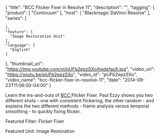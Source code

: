 {
  "title": "BCC Flicker Fixer in Resolve 11",
  "description": "",
  "tagging": {
    "product": [
      "Continuum"
    ],
    "host": [
      "Blackmagic DaVinci Resolve"
    ],
    "series": [

    ],
    "feature": [
      "Image Restoration Unit"
    ],
    "language": [
      "English"
    ]
  },
  "thumbnail_url": "https://img.youtube.com/vi/pUFb2epzSXo/hqdefault.jpg",
  "video_url": "https://youtu.be/pUFb2epzSXo",
  "video_id": "pUFb2epzSXo",
  "video_name": "bcc-flicker-fixer-in-resolve-11",
  "date": "2014-09-23T11:06:00-04:00"
}

Learn the ins-and-outs of [ BCC ](/products/continuum/) Flicker Fixer. Paul Ezzy shows you two different shots - one with
consistent flickering, the other random - and explains the two different
methods - frame analysis versus temporal smoothing - to quickly fixing
flicker.

Featured Filter: Flicker Fixer

Featured Unit: Image Restoration


